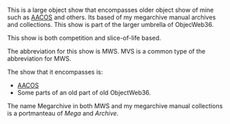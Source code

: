 This is a large object show that encompasses older object show of mine such as [AACOS](AACOS.md) and others. Its based of my megarchive manual archives and collections. This show is part of the larger umbrella of ObjecWeb36.

This show is both competition and slice-of-life based.

The abbreviation for this show is MWS. MVS is a common type of the abbreviation for MWS.

The show that it encompasses is:
- [AACOS](AACOS.md)
- Some parts of an old part of old ObjectWeb36.

The name Megarchive in both MWS and my megarchive manual collections is a portmanteau of *Mega* and *Archive*.